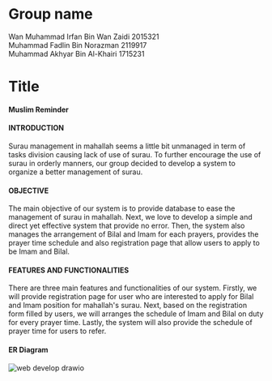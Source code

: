 # Group name 
Wan Muhammad Irfan Bin Wan Zaidi 2015321 <br>
Muhammad Fadlin Bin Norazman 2119917 <br>
Muhammad Akhyar Bin Al-Khairi 1715231 <br>

# Title
<h4>Muslim Reminder</h4>
<h4>INTRODUCTION</h4>
<p>Surau management in mahallah seems a little bit unmanaged in term of tasks division causing lack of use of surau. To further encourage the use of surau in orderly manners, our group decided to develop a system to organize a better management of surau.</p>
<h4>OBJECTIVE</h4>
The main objective of our system is to provide database to ease the management of surau in mahallah. Next, we love to develop a simple and direct yet effective system that provide no error. Then, the system also manages the arrangement of Bilal and Imam for each prayers, provides the prayer time schedule and also registration page that allow users to apply to be Imam and Bilal.<br>
<h4>FEATURES AND FUNCTIONALITIES</h4>
There are three main features and functionalities of our system. Firstly, we will provide registration page for user who are interested to apply for Bilal and Imam position for mahallah's surau. Next, based on the registration form filled by users, we will arranges the schedule of Imam and Bilal on duty for every prayer time. Lastly, the system will also provide the schedule of prayer time for users to refer.<br>
<h4>ER Diagram</h4>

![web develop drawio](https://user-images.githubusercontent.com/121500795/209822343-69b65a44-c757-49cb-baa4-3a6d64ceb41e.png)
